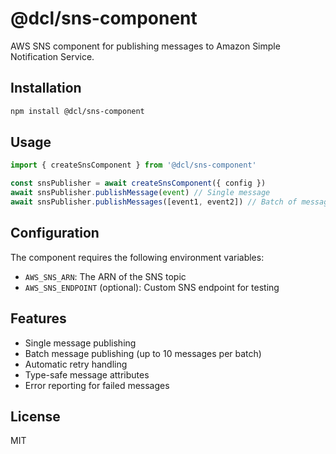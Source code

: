 # @dcl/sns-component

AWS SNS component for publishing messages to Amazon Simple Notification Service.

## Installation

```bash
npm install @dcl/sns-component
```

## Usage

```typescript
import { createSnsComponent } from '@dcl/sns-component'

const snsPublisher = await createSnsComponent({ config })
await snsPublisher.publishMessage(event) // Single message
await snsPublisher.publishMessages([event1, event2]) // Batch of messages
```

## Configuration

The component requires the following environment variables:

- `AWS_SNS_ARN`: The ARN of the SNS topic
- `AWS_SNS_ENDPOINT` (optional): Custom SNS endpoint for testing

## Features

- Single message publishing
- Batch message publishing (up to 10 messages per batch)
- Automatic retry handling
- Type-safe message attributes
- Error reporting for failed messages

## License

MIT
